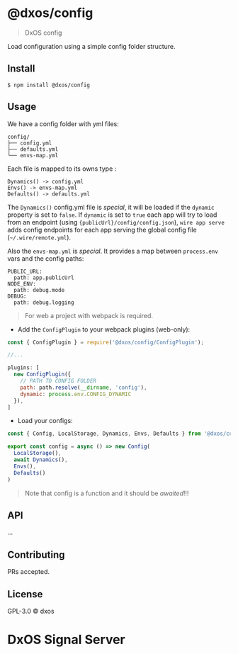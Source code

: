 
# @dxos/config
> DxOS config

Load configuration using a simple config folder structure. 


## Install

```
$ npm install @dxos/config
```

## Usage

We have a config folder with yml files:

```
config/
├── config.yml
├── defaults.yml
└── envs-map.yml

```

Each file is mapped to its owns type :

```
Dynamics() -> config.yml
Envs() -> envs-map.yml
Defaults() -> defaults.yml
```

The `Dynamics()` config.yml file is *special*, it will be loaded if the `dynamic` property is set to `false`.
If `dynamic` is set to `true` each app will try to load from an endpoint (using `{publicUrl}/config/config.json`), 
`wire app serve` adds config endpoints for each app serving the global config file (`~/.wire/remote.yml`).

Also the `envs-map.yml` is *special*. It provides a map between `process.env` vars and the config paths:

```
PUBLIC_URL:
  path: app.publicUrl
NODE_ENV:
  path: debug.mode
DEBUG:
  path: debug.logging

```

> For web a project with webpack is required.

- Add the `ConfigPlugin` to your webpack plugins (web-only):

```js
const { ConfigPlugin } = require('@dxos/config/ConfigPlugin');

//...

plugins: [
  new ConfigPlugin({
    // PATH TO CONFIG FOLDER
    path: path.resolve(__dirname, 'config'),
    dynamic: process.env.CONFIG_DYNAMIC
  }),
]

```

- Load your configs:

```js
const { Config, LocalStorage, Dynamics, Envs, Defaults } from '@dxos/config`;

export const config = async () => new Config(
  LocalStorage(),
  await Dynamics(),
  Envs(),
  Defaults()
)

```

> Note that config is a function and it should be *awaited*!!!

## API

...

## Contributing

PRs accepted.

## License

GPL-3.0 © dxos

# DxOS Signal Server